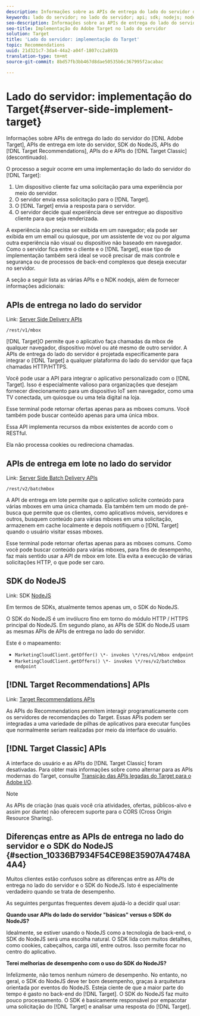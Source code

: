 ```yaml
---
description: Informações sobre as APIs de entrega do lado do servidor do Target, as APIs do Recommendations e o SDK do NodeJS.
keywords: lado do servidor; no lado do servidor; api; sdk; nodejs; node js; api de recomendações
seo-description: Informações sobre as APIs de entrega do lado do servidor do Adobe Target, as APIs do Recommendations e o SDK do NodeJS.
seo-title: Implementação do Adobe Target no lado do servidor
solution: Target
title: 'Lado do servidor: implementação do Target'
topic: Recommendations
uuid: 21d321c7-3da4-44a2-a04f-1807cc2a893b
translation-type: tm+mt
source-git-commit: 8bd57fb3bb467d8dae50535b6c367995f2acabac

---
```



# Lado do servidor: implementação do Target{#server-side-implement-target}

Informações sobre APIs de entrega do lado do servidor do [!DNL Adobe Target], APIs de entrega em lote do servidor, SDK do NodeJS, APIs do [!DNL Target Recommendations], APIs do e APIs do [!DNL Target Classic] (descontinuado).

O processo a seguir ocorre em uma implementação do lado do servidor do [!DNL Target]:

1. Um dispositivo cliente faz uma solicitação para uma experiência por meio do servidor.
1. O servidor envia essa solicitação para o [!DNL Target].
1. O [!DNL Target] envia a resposta para o servidor.
1. O servidor decide qual experiência deve ser entregue ao dispositivo cliente para que seja renderizada.

A experiência não precisa ser exibida em um navegador; ela pode ser exibida em um email ou quiosque, por um assistente de voz ou por alguma outra experiência não visual ou dispositivo não baseado em navegador. Como o servidor fica entre o cliente e o [!DNL Target], esse tipo de implementação também será ideal se você precisar de mais controle e segurança ou de processos de back-end complexos que deseja executar no servidor.

A seção a seguir lista as várias APIs e o NDK nodejs, além de fornecer informações adicionais:

## APIs de entrega no lado do servidor

Link: [Server Side Delivery APIs](https://developers.adobetarget.com/api/#server-side-delivery)

`/rest/v1/mbox`

[!DNL Target]O permite que o aplicativo faça chamadas da mbox de qualquer navegador, dispositivo móvel ou até mesmo de outro servidor. A APIs de entrega do lado do servidor é projetada especificamente para integrar o [!DNL Target] a qualquer plataforma do lado do servidor que faça chamadas HTTP/HTTPS.

Você pode usar a API para integrar o aplicativo personalizado com o [!DNL Target]. Isso é especialmente valioso para organizações que desejam fornecer direcionamento para um dispositivo IoT sem navegador, como uma TV conectada, um quiosque ou uma tela digital na loja.

Esse terminal pode retornar ofertas apenas para as mboxes comuns. Você também pode buscar conteúdo apenas para uma única mbox.

Essa API implementa recursos da mbox existentes de acordo com o RESTful.

Ela não processa cookies ou redireciona chamadas.

## APIs de entrega em lote no lado do servidor

Link: [Server Side Batch Delivery APIs](https://developers.adobetarget.com/api/#server-side-batch-delivery)

`/rest/v2/batchmbox`

A API de entrega em lote permite que o aplicativo solicite conteúdo para várias mboxes em uma única chamada. Ela também tem um modo de pré-busca que permite que os clientes, como aplicativos móveis, servidores e outros, busquem conteúdo para várias mboxes em uma solicitação, armazenem em cache localmente e depois notifiquem o [!DNL Target] quando o usuário visitar essas mboxes.

Esse terminal pode retornar ofertas apenas para as mboxes comuns. Como você pode buscar conteúdo para várias mboxes, para fins de desempenho, faz mais sentido usar a API de mbox em lote. Ela evita a execução de várias solicitações HTTP, o que pode ser caro.

## SDK do NodeJS

Link: SDK [NodeJS](https://www.npmjs.com/package/@adobe/target-node-client)

Em termos de SDKs, atualmente temos apenas um, o SDK do NodeJS.

O SDK do NodeJS é um invólucro fino em torno do módulo HTTP / HTTPS principal do NodeJS. Em segundo plano, as APIs de SDK do NodeJS usam as mesmas APIs de APIs de entrega no lado do servidor.

Este é o mapeamento:

* `MarketingCloudClient.getOffer() \*- invokes \*/res/v1/mbox endpoint`
* `MarketingCloudClient.getOffers() \*- invokes \*/res/v2/batchmbox endpoint`

## [!DNL Target Recommendations] APIs

Link: [Target Recommendations APIs](https://developers.adobetarget.com/api/recommendations)

As APIs do Recommendations permitem interagir programaticamente com os servidores de recomendações do Target. Essas APIs podem ser integradas a uma variedade de pilhas de aplicativos para executar funções que normalmente seriam realizadas por meio da interface do usuário.

## [!DNL Target Classic] APIs

A interface do usuário e as APIs do [!DNL Target Classic] foram desativadas. Para obter mais informações sobre como alternar para as APIs modernas do Target, consulte [Transição das APIs legadas do Target para o Adobe I/O](../../c-implementing-target/c-api-and-sdk-overview/target-api-documentation.md#concept_3A31E26C8FAF49598152ACFE088BD4D2).

>[!NOTE]
>As APIs de criação (nas quais você cria atividades, ofertas, públicos-alvo e assim por diante) não oferecem suporte para o CORS (Cross Origin Resource Sharing).

## Diferenças entre as APIs de entrega no lado do servidor e o SDK do NodeJS {#section_10336B7934F54CE98E35907A4748A4A4}

Muitos clientes estão confusos sobre as diferenças entre as APIs de entrega no lado do servidor e o SDK do NodeJS. Isto é especialmente verdadeiro quando se trata de desempenho.

As seguintes perguntas frequentes devem ajudá-lo a decidir qual usar:

**Quando usar APIs do lado do servidor "básicas" versus o SDK do NodeJS?**

Idealmente, se estiver usando o NodeJS como a tecnologia de back-end, o SDK do NodeJS será uma escolha natural. O SDK lida com muitos detalhes, como cookies, cabeçalhos, carga útil, entre outros. Isso permite focar no centro do aplicativo.

**Terei melhorias de desempenho com o uso do SDK do NodeJS?**

Infelizmente, não temos nenhum número de desempenho. No entanto, no geral, o SDK do NodeJS deve ter bom desempenho, graças à arquitetura orientada por eventos do NodeJS. Esteja ciente de que a maior parte do tempo é gasto no back-end do [!DNL Target]. O SDK do NodeJS faz muito pouco processamento. O SDK é basicamente responsável por empacotar uma solicitação do [!DNL Target] e analisar uma resposta do [!DNL Target].
